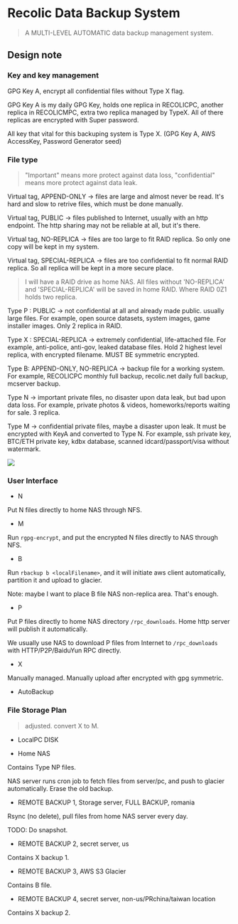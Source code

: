 # Recolic Data Backup System

> A MULTI-LEVEL AUTOMATIC data backup management system.

## Design note

### Key and key management

GPG Key A, encrypt all confidential files without Type X flag.

GPG Key A is my daily GPG Key, holds one replica in RECOLICPC, another replica in RECOLICMPC, extra two replica managed by TypeX. All of there replicas are encrypted with Super password.

All key that vital for this backuping system is Type X. (GPG Key A, AWS AccessKey, Password Generator seed)

### File type

> "Important" means more protect against data loss, "confidential" means more protect against data leak.

Virtual tag, APPEND-ONLY -> files are large and almost never be read. It's hard and slow to retrive files, which must be done manually.

Virtual tag, PUBLIC -> files published to Internet, usually with an http endpoint. The http sharing may not be reliable at all, but it's there.

Virtual tag, NO-REPLICA -> files are too large to fit RAID replica. So only one copy will be kept in my system.

Virtual tag, SPECIAL-REPLICA -> files are too confidential to fit normal RAID replica. So all replica will be kept in a more secure place.

> I will have a RAID drive as home NAS. All files without 'NO-REPLICA' and 'SPECIAL-REPLICA' will be saved in home RAID. Where RAID 0Z1 holds two replica.

Type P : PUBLIC -> not confidential at all and already made public. usually large files. For example, open source datasets, system images, game installer images. Only 2 replica in RAID.

Type X : SPECIAL-REPLICA -> extremely confidential, life-attached file. For example, anti-police, anti-gov, leaked database files. Hold 2 highest level replica, with encrypted filename. MUST BE symmetric encrypted.

Type B: APPEND-ONLY, NO-REPLICA -> backup file for a working system. For example, RECOLICPC monthly full backup, recolic.net daily full backup, mcserver backup.

Type N -> important private files, no disaster upon data leak, but bad upon data loss. For example, private photos & videos, homeworks/reports waiting for sale. 3 replica.

Type M -> confidential private files, maybe a disaster upon leak. It must be encrypted with KeyA and converted to Type N. For example, ssh private key, BTC/ETH private key, kdbx database, scanned idcard/passport/visa without watermark.

![](https://github.com/recolic/data-backup-system/raw/master/img.png)

### User Interface

- N

Put N files directly to home NAS through NFS. 

- M

Run `rgpg-encrypt`, and put the encrypted N files directly to NAS through NFS.

- B

Run `rbackup b <localFilename>`, and it will initiate aws client automatically, partition it and upload to glacier.

Note: maybe I want to place B file NAS non-replica area. That's enough.

- P

Put P files directly to home NAS directory `/rpc_downloads`. Home http server will publish it automatically.

We usually use NAS to download P files from Internet to `/rpc_downloads` with HTTP/P2P/BaiduYun RPC directly.

- X

Manually managed. Manually upload after encrypted with gpg symmetric.

- AutoBackup


### File Storage Plan

> adjusted. convert X to M.

- LocalPC DISK

- Home NAS

Contains Type NP files.

NAS server runs cron job to fetch files from server/pc, and push to glacier automatically. Erase the old backup.

- REMOTE BACKUP 1, Storage server, FULL BACKUP, romania

Rsync (no delete), pull files from home NAS server every day. 

TODO: Do snapshot.

- REMOTE BACKUP 2, secret server, us

Contains X backup 1.

- REMOTE BACKUP 3, AWS S3 Glacier

Contains B file.

- REMOTE BACKUP 4, secret server, non-us/PRchina/taiwan location

Contains X backup 2.





